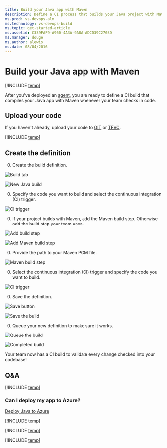 ```yaml
---
title: Build your Java app with Maven
description: Define a CI process that builds your Java project with Maven on Team Foundation Server and Visual Team Services.
ms.prod: vs-devops-alm
ms.technology: vs-devops-build
ms.topic: get-started-article
ms.assetid: C339FAF9-A960-4A3A-9A8A-ADCD39C2703D
ms.manager: douge
ms.author: alewis
ms.date: 08/04/2016
---
```


# Build your Java app with Maven

[!INCLUDE [temp](../_shared/version.md)]

After you've deployed an [agent](../concepts/agents/agents.md), you are ready to define a CI build that compiles your Java app with Maven whenever your team checks in code.


## Upload your code

If you haven't already, upload your code to [GIT](../../git/share-your-code-in-git-eclipse.md) or [TFVC](../../tfvc/share-your-code-in-tfvc-eclipse.md).

[!INCLUDE [temp](../apps/_shared/java-web-app-sample-link.md)]

## Create the definition

0. Create the build definition.

 ![Build tab](../_shared/_img/web-portal-build-tab.png)

 ![New Java build](_img/java-maven/new-java-build-from-definition-templates.png)

0. Specify the code you want to build and select the continuous integration (CI) trigger.

 ![CI trigger](../_shared/_img/create-new-build-definition-settings-repository-git-ci.png)

0. If your project builds with Maven, add the Maven build step. Otherwise add the build step your team uses.

 ![Add build step](_img/java-maven/add-build-step.png)

 ![Add Maven build step](_img/java-maven/add-build-step-maven.png)

0. Provide the path to your Maven POM file.

 ![Maven build step](_img/java-maven/maven-build-step.png)

0. Select the continuous integration (CI) trigger and specify the code you want to build.

 ![CI trigger](../_shared/_img/build-trigger-ci-master-batch.png)

0. Save the definition.

 ![Save button](../_shared/_img/build-definition-save-button.png)

 ![Save the build](../_shared/_img/BldSave.png)

0. Queue your new definition to make sure it works.

 ![Queue the build](_img/java-maven/queue-build-dialog-box-with-hosted.png)

 ![Completed build](_img/java-maven/eclipse-build-completed.png)

Your team now has a CI build to validate every change checked into your codebase!

## Q&A

<!-- BEGINSECTION class="md-qanda" -->

[!INCLUDE [temp](../apps/_shared/java-web-app-sample-qa.md)]


### Can I deploy my app to Azure?

[Deploy Java to Azure](../apps/java/maven-to-azure.md)


[!INCLUDE [temp](../_shared/qa-definition-common-all-platforms.md)]

[!INCLUDE [temp](../_shared/qa-agents.md)]

[!INCLUDE [temp](../_shared/qa-versions.md)]

<!-- ENDSECTION -->
